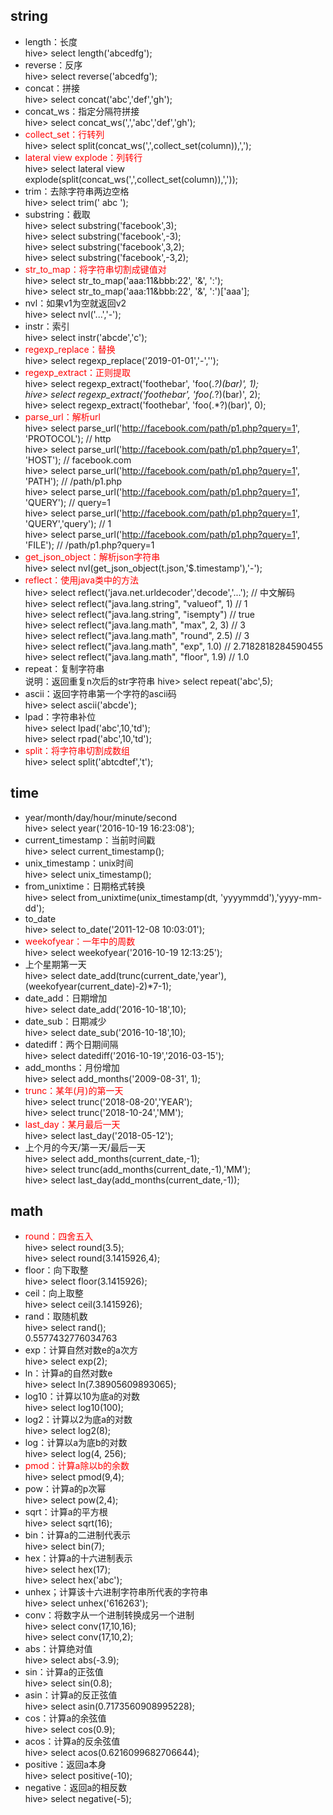 ## string
- length：长度  
hive> select length('abcedfg');
- reverse：反序  
hive> select reverse('abcedfg');  
- concat：拼接  
hive> select concat('abc','def','gh');  
- concat_ws：指定分隔符拼接  
hive> select concat_ws(',','abc','def','gh');  
- <font color=red>collect_set：行转列</font>  
hive> select split(concat_ws(',',collect_set(column)),',');  
- <font color=red>lateral view explode：列转行</font>  
hive> select lateral view explode(split(concat_ws(',',collect_set(column)),','));  
- trim：去除字符串两边空格  
hive> select trim(' abc ');  
- substring：截取  
hive> select substring('facebook',3);  
hive> select substring('facebook',-3);  
hive> select substring('facebook',3,2);  
hive> select substring('facebook',-3,2);  
- <font color=red>str_to_map：将字符串切割成键值对</font>  
hive> select str_to_map('aaa:11&bbb:22', '&', ':');  
hive> select str_to_map('aaa:11&bbb:22', '&', ':')['aaa'];  
- nvl：如果v1为空就返回v2  
hive> select nvl('...','-');  
- instr：索引  
hive> select instr('abcde','c');
- <font color=red>regexp_replace：替换</font>  
hive> select regexp_replace('2019-01-01','-','');
- <font color=red>regexp_extract：正则提取</font>  
hive> select regexp_extract('foothebar', 'foo(.*?)(bar)', 1);  
hive> select regexp_extract('foothebar', 'foo(.*?)(bar)', 2);  
hive> select regexp_extract('foothebar', 'foo(.*?)(bar)', 0);  
- <font color=red>parse_url：解析url</font>  
hive> select parse_url('http://facebook.com/path/p1.php?query=1', 'PROTOCOL');           // http  
hive> select parse_url('http://facebook.com/path/p1.php?query=1', 'HOST');		         // facebook.com​  
hive> select parse_url('http://facebook.com/path/p1.php?query=1', 'PATH');		         // /path/p1.php​  
hive> select parse_url('http://facebook.com/path/p1.php?query=1', 'QUERY');		         // query=1  
hive> select parse_url('http://facebook.com/path/p1.php?query=1', 'QUERY','query');	     //  1  
hive> ​select parse_url('http://facebook.com/path/p1.php?query=1', 'FILE');			     // /path/p1.php?query=1​  
- <font color=red>get_json_object：解析json字符串</font>  
hive> select nvl(get_json_object(t.json,'$.timestamp'),'-');  
- <font color=red>reflect：使用java类中的方法</font>  
hive> select reflect('java.net.urldecoder','decode','...');      // 中文解码  
hive> select reflect("java.lang.string", "valueof", 1)         	 // 1  
hive> select reflect("java.lang.string", "isempty")              // true  
hive> select reflect("java.lang.math", "max", 2, 3)              // 3  
hive> select reflect("java.lang.math", "round", 2.5)             // 3  
hive> select reflect("java.lang.math", "exp", 1.0)            	 // 2.7182818284590455  
hive> select reflect("java.lang.math", "floor", 1.9)           	 // 1.0  
- repeat：复制字符串  
说明：返回重复n次后的str字符串
hive> select repeat('abc',5);  
- ascii：返回字符串第一个字符的ascii码  
hive> select ascii('abcde');  
- lpad：字符串补位  
hive> select lpad('abc',10,'td');  
hive> select rpad('abc',10,'td');  
- <font color=red>split：将字符串切割成数组</font>  
hive> select split('abtcdtef','t');  
## time
- year/month/day/hour/minute/second  
hive> select year('2016-10-19 16:23:08');  
- current_timestamp：当前时间戳  
hive> select current_timestamp();  
- unix_timestamp：unix时间  
hive> select unix_timestamp();  
- from_unixtime：日期格式转换  
hive> select from_unixtime(unix_timestamp(dt, 'yyyymmdd'),'yyyy-mm-dd');  
- to_date  
hive> select to_date('2011-12-08 10:03:01');  
- <font color=red>weekofyear：一年中的周数</font>  
hive> select weekofyear('2016-10-19 12:13:25'); 
- 上个星期第一天  
hive> select date_add(trunc(current_date,'year'),(weekofyear(current_date)-2)*7-1);
- date_add：日期增加  
hive> select date_add('2016-10-18',10);  
- date_sub：日期减少  
hive> select date_sub('2016-10-18',10);   
- datediff：两个日期间隔  
hive> select datediff('2016-10-19','2016-03-15');  
- add_months：月份增加  
hive> select add_months('2009-08-31', 1);    
- <font color=red>trunc：某年(月)的第一天</font>  
hive> select trunc('2018-08-20','YEAR');  
hive> select trunc('2018-10-24','MM');  
- <font color=red>last_day：某月最后一天</font>  
hive> select last_day('2018-05-12');  
- 上个月的今天/第一天/最后一天  
hive> select add_months(current_date,-1);  
hive> select trunc(add_months(current_date,-1),'MM');  
hive> select last_day(add_months(current_date,-1));  
## math
- <font color=red>round：四舍五入</font>  
hive> select round(3.5);  
hive> select round(3.1415926,4);  
- floor：向下取整  
hive> select floor(3.1415926);  
- ceil：向上取整  
hive> select ceil(3.1415926);  
- rand：取随机数  
hive> select rand();  
0.5577432776034763  
- exp：计算自然对数e的a次方  
hive> select exp(2);  
- ln：计算a的自然对数e  
hive> select ln(7.38905609893065);  
- log10：计算以10为底a的对数  
hive> select log10(100);  
- log2：计算以2为底a的对数  
hive> select log2(8);  
- log：计算以a为底b的对数  
hive> select log(4, 256);  
- <font color=red>pmod：计算a除以b的余数</font>  
hive> select pmod(9,4);  
- pow：计算a的p次幂  
hive> select pow(2,4);  
- sqrt：计算a的平方根  
hive> select sqrt(16);  
- bin：计算a的二进制代表示  
hive> select bin(7);  
- hex：计算a的十六进制表示  
hive> select hex(17);  
hive> select hex('abc');  
- unhex；计算该十六进制字符串所代表的字符串  
hive> select unhex('616263');  
- conv：将数字从一个进制转换成另一个进制  
hive> select conv(17,10,16);  
hive> select conv(17,10,2);  
- abs：计算绝对值  
hive> select abs(-3.9);  
- sin：计算a的正弦值  
hive> select sin(0.8);  
- asin：计算a的反正弦值  
hive> select asin(0.7173560908995228);  
- cos：计算a的余弦值  
hive> select cos(0.9);  
- acos：计算a的反余弦值  
hive> select acos(0.6216099682706644);  
- positive：返回a本身  
hive> select positive(-10);  
- negative：返回a的相反数  
hive> select negative(-5);  
